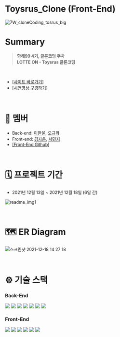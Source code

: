 # Toysrus_Clone (Front-End)
![7W_cloneCoding_tosrus_big](https://user-images.githubusercontent.com/63698668/146630727-792cdac0-1498-4ac3-9ce7-604df28c8134.jpg)



# Summary
> **항해99 4기, 클론코딩 주차  
> LOTTE ON - Toysrus 클론코딩**

<br />   
  
- [\[사이트 바로가기\]](http://toysrus-clone-frontend.s3-website.ap-northeast-2.amazonaws.com/)  
- [\[시연영상 구경하기\]](https://www.naver.com)  

<br />

# 👥 멤버
- Back-end: [이한울](https://github.com/goodn911), [오규화](https://github.com/59-devv)
- Front-end: [김자운](https://github.com/jawoon816), [서민지](https://github.com/ireneeming)
- [\[Front-End Github\]](https://github.com/ireneeming/toysrusClone_FE)
<br />

# 🗓 프로젝트 기간
- 2021년 12월 13일 ~ 2021년 12월 18일 (6일 간)

![readme_img1](https://user-images.githubusercontent.com/63698668/146631122-f3151067-cde4-4b8b-af2d-eb872e8218c8.jpg)


<br />

# 🗺 ER Diagram
![스크린샷 2021-12-18 14 27 18](https://user-images.githubusercontent.com/87135478/146630402-4b82dedd-e90b-412d-b0cf-6305f28c93d4.png)



<br />

# ⚙️ 기술 스택

### Back-End

<div>
  <img src="https://img.shields.io/badge/JAVA-007396?style=for-the-badge&logo=java&logoColor=white">
  <img src="https://img.shields.io/badge/Spring-6DB33F?style=for-the-badge&logo=Spring&logoColor=white">
  <img src="https://img.shields.io/badge/Springboot-6DB33F?style=for-the-badge&logo=Springboot&logoColor=white">
  <img src="https://img.shields.io/badge/gradle-02303A?style=for-the-badge&logo=gradle&logoColor=white">
  <img src="https://img.shields.io/badge/mysql-4479A1?style=for-the-badge&logo=mysql&logoColor=white">
  <img src="https://img.shields.io/badge/aws-232F3E?style=for-the-badge&logo=AmazonAWS&logoColor=white">
  <img src="https://img.shields.io/badge/github-181717?style=for-the-badge&logo=github&logoColor=white">

</div>  

### Front-End

<div>
  <img src="https://img.shields.io/badge/javascript-F7DF1E?style=for-the-badge&logo=javascript&logoColor=black">
  <img src="https://img.shields.io/badge/react-61DAFB?style=for-the-badge&logo=react&logoColor=black">
  <img src="https://img.shields.io/badge/html-E34F26?style=for-the-badge&logo=html5&logoColor=white">
  <img src="https://img.shields.io/badge/css-1572B6?style=for-the-badge&logo=css3&logoColor=white">
  <img src="https://img.shields.io/badge/aws-232F3E?style=for-the-badge&logo=AmazonAWS&logoColor=white">
  <img src="https://img.shields.io/badge/github-181717?style=for-the-badge&logo=github&logoColor=white">  
  
</div>

<br />

